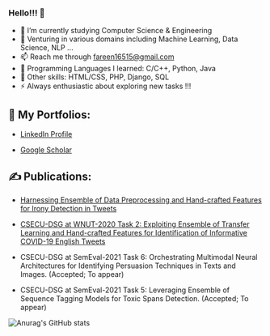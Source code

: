 ### Hello!!! 👋

<!--
**farin15/farin15** is a ✨ _special_ ✨ repository because its `README.md` (this file) appears on your GitHub profile.
Here are some ideas to get you started:
- 👯 I’m looking to collaborate on ...
- 🤔 I’m looking for help with ...
- 💬 Ask me about ...
- 😄 Pronouns: ...
 -->
- 🔭 I’m currently studying Computer Science & Engineering
- 🌱 Venturing in various domains including Machine Learning, Data Science, NLP ...
- 📫 Reach me through fareen16515@gmail.com
- 💬 Programming Languages I learned: C/C++, Python, Java
- 💬 Other skills: HTML/CSS, PHP, Django, SQL
- ⚡ Always enthusiastic about exploring new tasks !!!


## 🎫 **My Portfolios:**

 - [LinkedIn Profile](www.linkedin.com/in/fareen-tasneem-3585921bb)
   
 - [Google Scholar](https://scholar.google.com/citations?user=jvyO1boAAAAJ&hl=en)

## ✍️ **Publications:**

 - [Harnessing Ensemble of Data Preprocessing and Hand-crafted Features for Irony Detection in Tweets](https://ieeexplore.ieee.org/abstract/document/9392711)
   
 - [CSECU-DSG  at  WNUT-2020 Task 2: Exploiting Ensemble of Transfer Learning and Hand-crafted Features for Identification of Informative  COVID-19  English Tweets](https://www.aclweb.org/anthology/2020.wnut-1.55.pdf)
 - CSECU-DSG at SemEval-2021 Task 6: Orchestrating Multimodal Neural Architectures for Identifying Persuasion Techniques in Texts and Images. (Accepted; To appear)
 - CSECU-DSG at SemEval-2021 Task 5: Leveraging Ensemble of Sequence Tagging Models for Toxic Spans Detection. (Accepted; To appear)


![Anurag's GitHub stats](https://github-readme-stats.vercel.app/api?username=farin15&show_icons=true&theme=radical)
